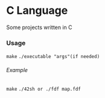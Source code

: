 # C Language
Some projects written in C

### Usage
`make`
`./executable "args"(if needed)`
###### Example
`make`
`./42sh or ./fdf map.fdf`
